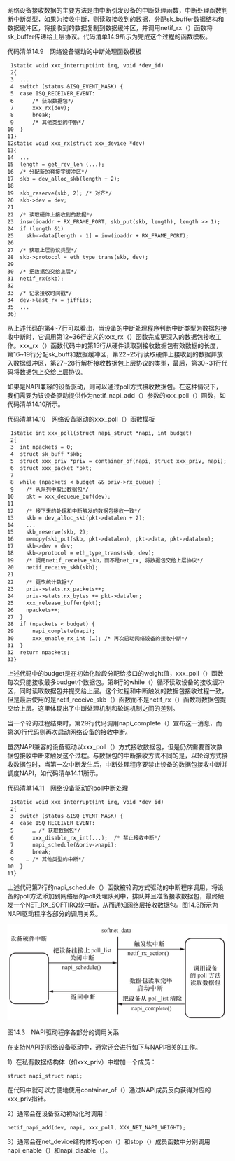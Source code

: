 网络设备接收数据的主要方法是由中断引发设备的中断处理函数，中断处理函数判断中断类型，如果为接收中断，则读取接收到的数据，分配sk_buffer数据结构和数据缓冲区，将接收到的数据复制到数据缓冲区，并调用netif_rx（）函数将sk_buffer传递给上层协议。代码清单14.9所示为完成这个过程的函数模板。

代码清单14.9　网络设备驱动的中断处理函数模板

```
 1static void xxx_interrupt(int irq, void *dev_id)
 2{
 3  ...
 4  switch (status &ISQ_EVENT_MASK) {
 5  case ISQ_RECEIVER_EVENT:
 6      /* 获取数据包*/
 7      xxx_rx(dev);
 8      break;
 9      /* 其他类型的中断*/
10  }
11}
12static void xxx_rx(struct xxx_device *dev)
13{
14  ...
15  length = get_rev_len (...);
16  /* 分配新的套接字缓冲区*/
17  skb = dev_alloc_skb(length + 2);
18
19  skb_reserve(skb, 2); /* 对齐*/
20  skb->dev = dev;
21
22  /* 读取硬件上接收到的数据*/
23  insw(ioaddr + RX_FRAME_PORT, skb_put(skb, length), length >> 1);
24  if (length &1)
25    skb->data[length - 1] = inw(ioaddr + RX_FRAME_PORT);
26
27  /* 获取上层协议类型*/
28  skb->protocol = eth_type_trans(skb, dev);
29
30  /* 把数据包交给上层*/
31  netif_rx(skb);
32
33  /* 记录接收时间戳*/
34  dev->last_rx = jiffies;
35  ...
36}
```

从上述代码的第4~7行可以看出，当设备的中断处理程序判断中断类型为数据包接收中断时，它调用第12~36行定义的xxx_rx（）函数完成更深入的数据包接收工作。xxx_rx（）函数代码中的第15行从硬件读取到接收数据包有效数据的长度，第16~19行分配sk_buff和数据缓冲区，第22~25行读取硬件上接收到的数据并放入数据缓冲区，第27~28行解析接收数据包上层协议的类型，最后，第30~31行代码将数据包上交给上层协议。

如果是NAPI兼容的设备驱动，则可以通过poll方式接收数据包。在这种情况下，我们需要为该设备驱动提供作为netif_napi_add（）参数的xxx_poll（）函数，如代码清单14.10所示。

代码清单14.10　网络设备驱动的xxx_poll（）函数模板

```
 1static int xxx_poll(struct napi_struct *napi, int budget)
 2{
 3  int npackets = 0;
 4  struct sk_buff *skb;
 5  struct xxx_priv *priv = container_of(napi, struct xxx_priv, napi);
 6  struct xxx_packet *pkt;
 7
 8  while (npackets < budget && priv->rx_queue) {
 9    /* 从队列中取出数据包*/
10    pkt = xxx_dequeue_buf(dev);
11
12    /* 接下来的处理和中断触发的数据包接收一致*/
13    skb = dev_alloc_skb(pkt->datalen + 2);
14    ...
15    skb_reserve(skb, 2);
16    memcpy(skb_put(skb, pkt->datalen), pkt->data, pkt->datalen);
17    skb->dev = dev;
18    skb->protocol = eth_type_trans(skb, dev);
19    /* 调用netif_receive_skb，而不是net_rx, 将数据包交给上层协议*/
20    netif_receive_skb(skb);
21
22    /* 更改统计数据*/
23    priv->stats.rx_packets++;
24    priv->stats.rx_bytes += pkt->datalen;
25    xxx_release_buffer(pkt);
26    npackets++;
27  }
28  if (npackets < budget) {
29      napi_complete(napi);
30      xxx_enable_rx_int (…); /* 再次启动网络设备的接收中断*/
31  }
32  return npackets;
33}
```

上述代码中的budget是在初始化阶段分配给接口的weight值，xxx_poll（）函数每次只能接收最多budget个数据包。第8行的while（）循环读取设备的接收缓冲区，同时读取数据包并提交给上层。这个过程和中断触发的数据包接收过程一致，但是最后使用的是netif_receive_skb（）函数而不是netif_rx（）函数将数据包提交给上层。这里体现出了中断处理机制和轮询机制之间的差别。

当一个轮询过程结束时，第29行代码调用napi_complete（）宣布这一消息，而第30行代码则再次启动网络设备的接收中断。

虽然NAPI兼容的设备驱动以xxx_poll（）方式接收数据包，但是仍然需要首次数据包接收中断来触发这个过程。与数据包的中断接收方式不同的是，以轮询方式接收数据包时，当第一次中断发生后，中断处理程序要禁止设备的数据包接收中断并调度NAPI，如代码清单14.11所示。

代码清单14.11　网络设备驱动的poll中断处理

```
 1static void xxx_interrupt(int irq, void *dev_id)
 2{
 3  switch (status &ISQ_EVENT_MASK) {
 4  case ISQ_RECEIVER_EVENT:
 5      … /* 获取数据包*/
 6      xxx_disable_rx_int(...);  /* 禁止接收中断*/
 7      napi_schedule(&priv->napi);
 8      break;
 9    … /* 其他类型的中断*/
10  }
11}
```

上述代码第7行的napi_schedule（）函数被轮询方式驱动的中断程序调用，将设备的poll方法添加到网络层的poll处理队列中，排队并且准备接收数据包，最终触发一个NET_RX_SOFTIRQ软中断，从而通知网络层接收数据包。图14.3所示为NAPI驱动程序各部分的调用关系。

![1744902006741](./figure/1744902006741.png)

图14.3　NAPI驱动程序各部分的调用关系

在支持NAPI的网络设备驱动中，通常还会进行如下与NAPI相关的工作。

1）在私有数据结构体（如xxx_priv）中增加一个成员：

```
struct napi_struct napi;
```

在代码中就可以方便地使用container_of（）通过NAPI成员反向获得对应的xxx_priv指针。

2）通常会在设备驱动初始化时调用：

```
netif_napi_add(dev, napi, xxx_poll, XXX_NET_NAPI_WEIGHT);
```

3）通常会在net_device结构体的open（）和stop（）成员函数中分别调用napi_enable（）和napi_disable（）。